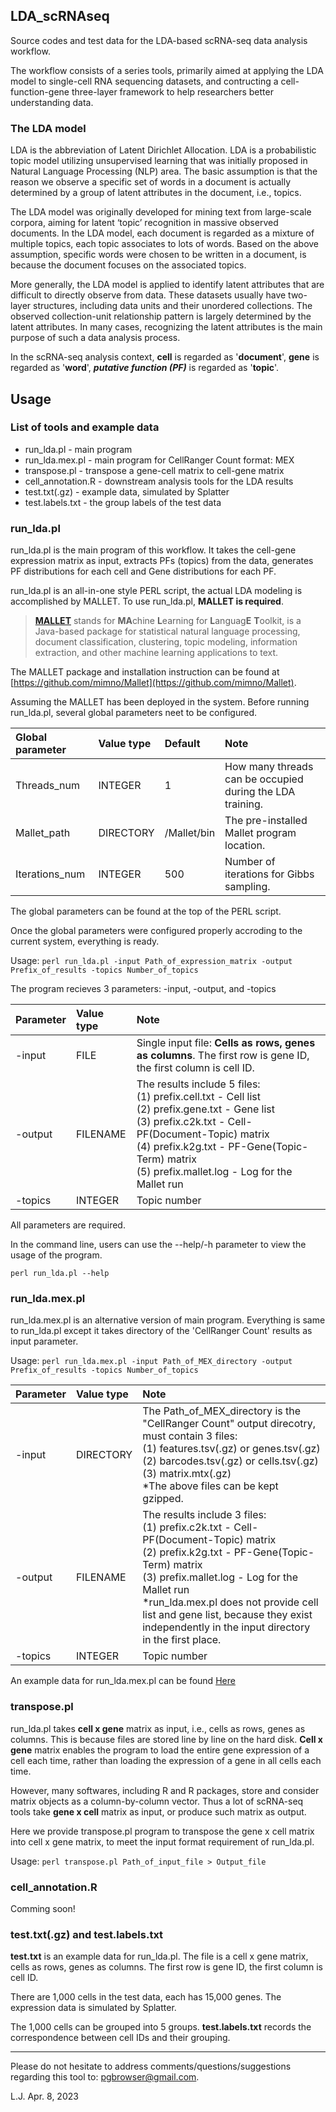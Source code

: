 ## LDA_scRNAseq

Source codes and test data for the LDA-based scRNA-seq data analysis workflow.

The workflow consists of a series tools, primarily aimed at applying the LDA model to single-cell RNA sequencing datasets, and contructing a cell-function-gene three-layer framework to help researchers better understanding data.

### The LDA model

LDA is the abbreviation of Latent Dirichlet Allocation. LDA is a probabilistic topic model utilizing unsupervised learning that was initially proposed in Natural Language Processing (NLP) area. The basic assumption is that the reason we observe a specific set of words in a document is actually determined by a group of latent attributes in the document, i.e., topics.

The LDA model was originally developed for mining text from large-scale corpora, aiming for latent ‘topic’ recognition in massive observed documents. In the LDA model, each document is regarded as a mixture of multiple topics, each topic associates to lots of words. Based on the above assumption, specific words were chosen to be written in a document, is because the document focuses on the associated topics.

More generally, the LDA model is applied to identify latent attributes that are difficult to directly observe from data. These datasets usually have two-layer structures, including data units and their unordered collections. The observed collection-unit relationship pattern is largely determined by the latent attributes. In many cases, recognizing the latent attributes is the main purpose of such a data analysis process.

In the scRNA-seq analysis context, **cell** is regarded as '**document**', **gene** is regarded as '**word**', ***putative function (PF)*** is regarded as '**topic**'.

## Usage

### List of tools and example data

* run_lda.pl - main program
* run_lda.mex.pl - main program for CellRanger Count format: MEX
* transpose.pl - transpose a gene-cell matrix to cell-gene matrix
* cell_annotation.R - downstream analysis tools for the LDA results
* test.txt(.gz)  - example data, simulated by Splatter
* test.labels.txt - the group labels of the test data

### run_lda.pl

run_lda.pl is the main program of this workflow. It takes the cell-gene expression matrix as input, extracts PFs (topics) from the data, generates PF distributions for each cell and Gene distributions for each PF. 

run_lda.pl is an all-in-one style PERL script, the actual LDA modeling is accomplished by MALLET. To use run_lda.pl, **MALLET is required**.

>**[MALLET](https://mimno.github.io/Mallet/)** stands for **MA**chine **L**earning for **L**anguag**E** **T**oolkit, is a Java-based package for statistical natural language processing, document classification, clustering, topic modeling, information extraction, and other machine learning applications to text.

The MALLET package and installation instruction can be found at [https://github.com/mimno/Mallet](https://github.com/mimno/Mallet).

Assuming the MALLET has been deployed in the system. Before running run_lda.pl, several global parameters neet to be configured.

|Global parameter|Value type|Default|Note|
|:----|:----|:----|:----|
|Threads_num|INTEGER|1|How many threads can be occupied during the LDA training.|
|Mallet_path|DIRECTORY|/Mallet/bin|The pre-installed Mallet program location.|
|Iterations_num|INTEGER|500|Number of iterations for Gibbs sampling.|

The global parameters can be found at the top of the PERL script.

Once the global parameters were configured properly accroding to the current system, everything is ready.

Usage:  `perl run_lda.pl -input Path_of_expression_matrix -output Prefix_of_results -topics Number_of_topics`

The program recieves 3 parameters: -input, -output, and -topics

|Parameter|Value type|Note|
|:----|:----|:----|
|-input|FILE|Single input file: **Cells as rows, genes as columns**. The first row is gene ID, the first column is cell ID.|
|-output|FILENAME|The results include 5 files:<br>(1) prefix.cell.txt - Cell list<br>(2) prefix.gene.txt - Gene list<br>(3) prefix.c2k.txt - Cell-PF(Document-Topic) matrix<br>(4) prefix.k2g.txt - PF-Gene(Topic-Term) matrix<br>(5) prefix.mallet.log - Log for the Mallet run|
|-topics|INTEGER|Topic number|

All parameters are required.

In the command line, users can use the --help/-h parameter to view the usage of the program.

`perl run_lda.pl --help`

### run_lda.mex.pl

run_lda.mex.pl is an alternative version of main program. Everything is same to run_lda.pl except it takes directory of the 'CellRanger Count' results as input parameter.

Usage:  `perl run_lda.mex.pl -input Path_of_MEX_directory -output Prefix_of_results -topics Number_of_topics`

|Parameter|Value type|Note|
|:----|:----|:----|
|-input|DIRECTORY|The Path_of_MEX_directory is the "CellRanger Count" output direcotry, must contain 3 files:<br>(1) features.tsv(.gz) or genes.tsv(.gz)<br>(2) barcodes.tsv(.gz) or cells.tsv(.gz)<br>(3) matrix.mtx(.gz)<br>*The above files can be kept gzipped.|
|-output|FILENAME|The results include 3 files:<br>(1) prefix.c2k.txt - Cell-PF(Document-Topic) matrix<br>(2) prefix.k2g.txt - PF-Gene(Topic-Term) matrix<br>(3) prefix.mallet.log - Log for the Mallet run<br>*run_lda.mex.pl does not provide cell list and gene list, because they exist independently in the input directory in the first place.|
|-topics|INTEGER|Topic number|

An example data for run_lda.mex.pl can be found [Here](https://cf.10xgenomics.com/samples/cell-exp/7.0.0/1k_mouse_kidney_CNIK_3pv3/1k_mouse_kidney_CNIK_3pv3_filtered_feature_bc_matrix.tar.gz)

### transpose.pl

run_lda.pl takes **cell x gene** matrix as input, i.e., cells as rows, genes as columns. This is because files are stored line by line on the hard disk. **Cell x gene** matrix enables the program to load the entire gene expression of a cell each time, rather than loading the expression of a gene in all cells each time. 

However, many softwares, including R and R packages, store and consider matrix objects as a column-by-column vector. Thus a lot of scRNA-seq tools take **gene x cell** matrix as input, or produce such matrix as output.

Here we provide transpose.pl program to transpose the gene x cell matrix into cell x gene matrix, to meet the input format requirement of run_lda.pl.

Usage:  `perl transpose.pl Path_of_input_file > Output_file`

### cell_annotation.R

Comming soon!

### test.txt(.gz) and test.labels.txt

**test.txt** is an example data for run_lda.pl. The file is a cell x gene matrix, cells as rows, genes as columns. The first row is gene ID, the first column is cell ID.

There are 1,000 cells in the test data, each has 15,000 genes. The expression data is simulated by Splatter. 

The 1,000 cells can be grouped into 5 groups. **test.labels.txt** records the correspondence between cell IDs and their grouping.

---

Please do not hesitate to address comments/questions/suggestions regarding this tool to: pgbrowser@gmail.com.

L.J. Apr. 8, 2023
